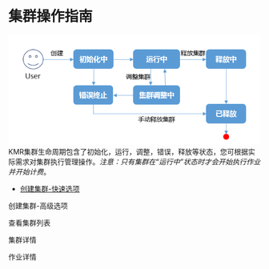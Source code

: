 # 集群操作指南

![集群操作](./images/jqcz.png)
　　KMR集群生命周期包含了初始化，运行，调整，错误，释放等状态，您可根据实际需求对集群执行管理操作。*注意：只有集群在“运行中”状态时才会开始执行作业并开始计费*。
  
 * [创建集群-快速选项](chuang_jian_ji_qun_kuai_su_xuan_xiang.md)


  
 创建集群-高级选项

  
 查看集群列表

  
 集群详情

  
 作业详情
  
